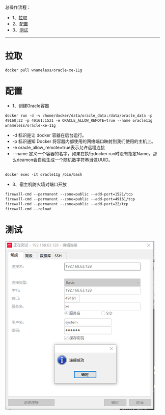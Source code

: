 总操作流程：
- 1、[拉取](#docker-01)
- 2、[配置](#docker-02)
- 3、[测试](#docker-03)

***

# 拉取

```
docker pull wnameless/oracle-xe-11g
```

# 配置

- 1、创建Oracle容器

```
docker run -d -v /home/docker/data/oracle_data:/data/oracle_data -p 49160:22 -p 49161:1521 -e ORACLE_ALLOW_REMOTE=true --name oracle11g wnameless/oracle-xe-11g

```
- -d 标识是让 docker 容器在后台运行。
- -p 标识通知 Docker 将容器内部使用的网络端口映射到我们使用的主机上。
- -e oracle_allow_remote=true表示允许远程连接
- --name 定义一个容器的名字，如果在执行docker run时没有指定Name，那么deamon会自动生成一个随机数字符串当做UUID。

```

docker exec -it oracle11g /bin/bash  
```

- 3、宿主机防火墙对端口开放

```shell
firewall-cmd --permanent --zone=public --add-port=1521/tcp
firewall-cmd --permanent --zone=public --add-port=49161/tcp
firewall-cmd --permanent --zone=public --add-port=22/tcp
firewall-cmd --reload
```

# 测试

![](image/8-1.png)